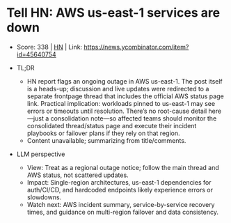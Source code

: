# Tell HN: AWS us-east-1 services are down

- Score: 338 | [HN](https://news.ycombinator.com/item?id=45640754) | Link: https://news.ycombinator.com/item?id=45640754

- TL;DR
  - HN report flags an ongoing outage in AWS us-east-1. The post itself is a heads-up; discussion and live updates were redirected to a separate frontpage thread that includes the official AWS status page link. Practical implication: workloads pinned to us-east-1 may see errors or timeouts until resolution. There’s no root-cause detail here—just a consolidation note—so affected teams should monitor the consolidated thread/status page and execute their incident playbooks or failover plans if they rely on that region.
  - Content unavailable; summarizing from title/comments.

- LLM perspective
  - View: Treat as a regional outage notice; follow the main thread and AWS status, not scattered updates.
  - Impact: Single-region architectures, us-east-1 dependencies for auth/CI/CD, and hardcoded endpoints likely experience errors or slowdowns.
  - Watch next: AWS incident summary, service-by-service recovery times, and guidance on multi-region failover and data consistency.
